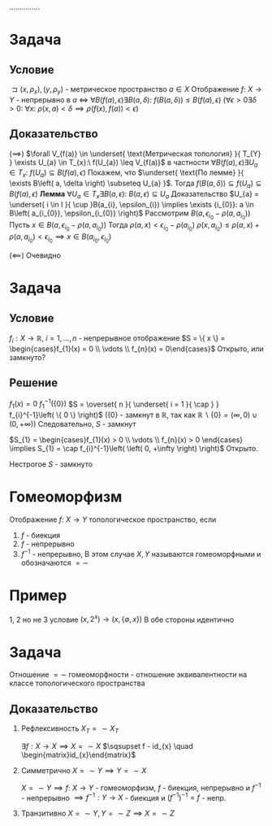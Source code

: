...............

# Задача
## Условие
$\sqsupset  \left( x, \rho_{x} \right), \left( y, \rho_{y} \right)$ - метрическое пространство
$a \in X$
Отображение $f:\ X \to Y$ - непрерывно в $a$
$\iff$
$\forall B\left( f(a), \epsilon \right) \exists B(a, \delta):\ f\left( B(a, \delta) \right) \leq B\left( f(a), \epsilon \right)$
$\left( \forall \epsilon > 0 \exists\delta > 0:\ \forall x:\ \rho(x, a)  < \delta \implies \rho \left( f(x), f(a) \right) < \epsilon\right)$
## Доказательство
$\left( \implies \right)$
	$\forall V_{f(a)} \in \underset{ \text{Метрическая топология} }{ T_{Y} } \exists U_{a} \in T_{x}:\ f(U_{a}) \leq V_{f(a)}$
	в частности $\forall B\left( f(a), \epsilon \right) \exists U_{a} \in T_{x}:\ f(U_{a}) \subseteq B(f(a), \epsilon)$
	Покажем, что $\underset{ \text{По лемме} }{ \exists B\left( a, \delta \right) \subseteq U_{a} }$. Тогда $f\left( B\left( a, \delta \right) \right) \subseteq f(U_{a}) \subseteq B\left( f(a), \epsilon \right)$
**Лемма**
	$\forall U_{a} \in T_{x} \exists B(a, \epsilon):\ B(a, \epsilon) \subseteq U_{a}$
Доказательство
	$U_{a} = \underset{ i \in I }{ \cup }B(a_{i}, \epsilon_{i}) \implies \exists {i_{0}}: a \in B\left( a_{i_{0}}, \epsilon_{i_{0}} \right)$
	Рассмотрим $B\left( a, \epsilon_{i_{0}} - \rho \left( a, a_{i_{0}} \right) \right)$
	Пусть $x \in B\left( a, \epsilon_{i_{0}} - \rho \left( a, a_{i_{0}} \right)\right)$
	Тогда $\rho \left( a, x \right) < \epsilon_{i_{0}} - \rho \left( a_{i_{0}} \right)$
	$\rho \left( x, a_{i_{0}} \right) \leq \rho \left( a, x \right) + \rho \left( a, a_{i_{0}} \right) < \epsilon_{i_{0}} \implies x \in B\left( a_{i_{0}}, \epsilon_{i_{0}} \right)$

$\left( \impliedby \right)$
	Очевидно

# Задача
## Условие
$f_{i}: X \to \mathbb{R},\ i = 1, \ldots, n$ - непрерывное отображение
$S = \{ x \} = \begin{cases}f_{1}(x) = 0 \\ \vdots \\ f_{n}(x) = 0\end{cases}$
Открыто, или замкнуто?
## Решение
$f_{1}\left( x \right) = 0$
$f_{1}^{-1}\left( \{ 0 \} \right)$
$S = \overset{ n }{ \underset{ i = 1 }{ \cap } } f_{i}^{-1}\left( \{ 0 \} \right)$
($\{ 0 \}$ - замкнут в $\mathbb{R}$, так как $\mathbb{R}\backslash \{ 0 \} = \left( \infty, 0 \right) \cup \left( 0, +\infty \right)$)
Следовательно, $S$ - замкнут

$S_{1} = \begin{cases}f_{1}(x) > 0 \\ \vdots \\ f_{n}(x) > 0 \end{cases} \implies S_{1} = \cap f_{i}^{-1}\left( \left( 0, +\infty \right) \right)$
Открыто.

Нестрогое $S$ - замкнуто


# Гомеоморфизм
Отображение $f:\ X\to Y$ топологическое пространство, если 
1. $f$ - биекция
2. $f$ - непрерывно
3. $f^{-1}$ - непрерывно, В этом случае $X, Y$ называются гомеоморфными и обозначаются $=\sim$


# Пример
1, 2 но не 3 условие
$\left( x, 2^{x} \right) \to \left( x, \{ \emptyset, x \} \right)$
В обе стороны идентично


# Задача
Отношение $=\sim$ гомеоморфности - отношение эквивалентности на классе топологического пространства
## Доказательство
1. Рефлексивность
	$X_{T} =\sim X_{T}$
	
	$\exists f: X \to X \implies X =\sim X$
	$\sqsupset  f - id_{x} \quad \begin{matrix}id_{x}\end{matrix}$
1. Симметрично
	$X =\sim Y \implies Y =\sim X$
	
	$X =\sim Y \implies f:\ X \to Y$ - гомеоморфизм, $f$ - биекция, непрерывно и $f^{-1}$ - непрерывно $\implies f^{-1}: Y \to X$ - биекция и $(f^{-1})^{-1} = f$ - непр.
3. Транзитивно
	$X =\sim Y, Y =\sim Z \implies X =\sim Z$

